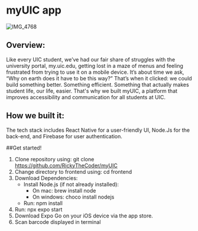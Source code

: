 # myUIC app 

![IMG_4768](https://github.com/user-attachments/assets/09d73044-6b4c-4963-a4ea-0023cef6083d)

## Overview:

  Like every UIC student, we’ve had our fair share of struggles with the university portal, my.uic.edu, getting lost in a maze of menus and feeling frustrated from trying to use it on a mobile device. It’s about time we ask, “Why on earth does it have to be this way?” That’s when it clicked: we could build something better. Something efficient. Something that actually makes student life, our life, easier. That's why we built myUIC, a platform that improves accessibility and communication for all students at UIC.

## How we built it:

  The tech stack includes React Native for a user-friendly UI, Node.Js for the back-end, and Firebase for user authentication.
  

##Get started!
1. Clone repository using: git clone https://github.com/RickyTheCoder/myUIC
2. Change directory to frontend using: cd frontend
3. Download Dependencies:
    - Install Node.js (if not already installed):
      - On mac: brew install node
      - On windows: choco install nodejs
    - Run: npm install
4. Run: npx expo start
5. Download Expo Go on your iOS device via the app store.
6. Scan barcode displayed in terminal
